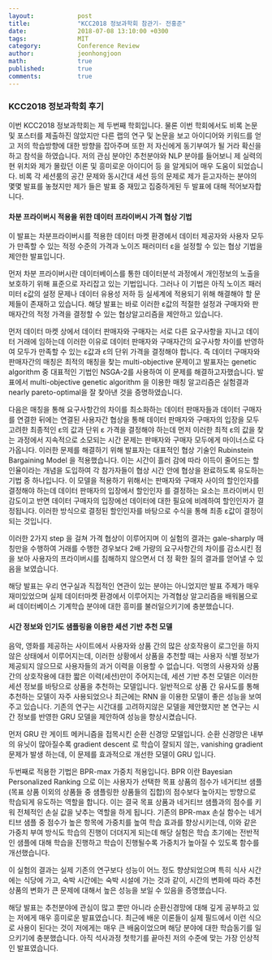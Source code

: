 ```yaml
---
layout:            post
title:             "KCC2018 정보과학회 참관기- 전홍준"
date:              2018-07-08 13:10:00 +0300
tags:              MIT
category:          Conference Review 
author:            jeonhongjoon
math:              true
published:         true
comments:          true
---
```

### KCC2018 정보과학회 후기

이번 KCC2018 정보과학회는 제 두번째 학회입니다. 물론 이번 학회에서도 비록 논문 및 포스터를 제출하진 않았지만 다른 랩의 연구 및 논문을 보고 아이디어와 키워드를 얻고 저의 학습방향에 대한 방향을 잡아주며 또한 저 자신에게 동기부여가 될 거라 확신을 하고 참석을 하였습니다. 저의 관심 분야인 추천분야와 NLP 분야를 들어보니 제 실력의 현 위치와 제가 몰랐던 이론 및 흥미로운 아이디어 등 을 알게되어 매우 도움이 되었습니다. 비록 각 세션룸의 공간 문제와 동시간대 세션 등의 문제로 제가 듣고자하는 분야의 몇몇 발표를 놓쳤지만 제가 들은 발표 중 재밌고 집중하게된 두 발표에 대해 적어보자합니다.

#### 차분 프라이버시 적용을 위한 데이터 프라이버시 가격 협상 기법

이 발표는 차분프라이버시를 적용한 데이터 마켓 환경에서 데이터 제공자와 사용자 모두가 만족할 수 있는 적정 수준의 가격과 노이즈 패러미터 ε을 설정할 수 있는 협상 기법을 제안한 발표입니다.

먼저 차분 프라이버시란 데이터베이스를 통한 데이터분석 과정에서 개인정보의 노출을 보호하기 위해 표준으로 자리잡고 있는 기법입니다. 그러나 이 기법은 아직 노이즈 패러미터 ε값의 설정 문제나 데이터 유용성 저하 등 실세계에 적용되기 위해 해결해야 할 문제들이 존재하고 있습니다. 해당 발표는 바로 이러한 ε값의 적절한 설정과 구매자와 판매자간의 적정 가격을 결정할 수 있는 협상알고리즘을 제안하고 있습니다.

먼저 데이터 마켓 상에서 데이터 판매자와 구매자는 서로 다른 요구사항을 지니고 데이터 거래에 임하는데
이러한 이유로 데이터 판매자와 구매자간의 요구사항 차이를 반영하여 모두가 만족할 수 있는 ε값과 ε의 단위 가격을 결정해야 합니다. 즉 데이터 구매자와 판매자간의 매칭은 최적의 매칭을 찾는 multi-objective 문제이고 발표자는 genetic algorithm 중 대표적인 기법인 NSGA-2를 사용하여 이 문제를 해결하고자했습니다. 발표에서 multi-objective genetic algorithm 을 이용한 매칭 알고리즘은 실험결과  nearly pareto-optimal을 잘 찾아낸 것을 증명하였습니다. 

다음은 매칭을 통해 요구사항간의 차이를 최소화하는 데이터 판매자들과 데이터 구매자를 연결한 뒤에는 연결된 사용자간 협상을 통해 데이터 판매자와 구매자의 입장을 모두 고려한 최종적인 ε의 값과 단위 ε 가격을 결정해야 하는데
먼저 이러한 최적 ε의 값을 찾는 과정에서 지속적으로 소모되는 시간 문제는 판매자와 구매자 모두에게 마이너스로 다가옵니다.
이러한 문제를 해결하기 위해 발표자는 대표적인 협상 기술인 Rubinstein Bargaining Model 을 적용했습니다. 이는 시간이 흘러 감에 따라 이득이 줄어드는 할인율이라는 개념을 도입하여 각 참가자들이 협상 시간 안에 협상을 완료하도록 유도하는 기법 중 하나입니다. 이 모델을 적용하기 위해서는 판매자와 구매자 사이의 할인인자를 결정해야 하는데 데이터 판매자의 입장에서 할인인자 를 결정하는 요소는 프라이버시 민감도이고 반면 데이터 구매자의 입장에선 데이터에 대한 필요에 비례하여 할인인자가 결정됩니다. 이러한 방식으로 결정된 할인인자를 바탕으로 수식을 통해 최종 ε값이 결정이 되는 것입니다.

이러한 2가지 step 을 걸쳐 가격 협상이 이루어지며 이 실험의 결과는 gale-sharply 매칭만을 수행하여 거래를 수행한 경우보다 2배 가량의 요구사항간의 차이를 감소시킨 점을 보아 사용자의 프라이버시를 침해하지 않으면서 더 정 확한 질의 결과를 얻어낼 수 있음을 보였습니다.

해당 발표는 우리 연구실과 직접적인 연관이 있는 분야는 아니었지만 발표 주제가 매우 재미있었으며 실제 데이터마켓 환경에서 이루어지는 가격협상 알고리즘을 배워봄으로써 데이터베이스 기계학습 분야에 대한 흥미를 불러일으키기에 충분했습니다.

#### 시간 정보와 인기도 샘플링을 이용한 세션 기반 추천 모델

음악, 영화를 제공하는 사이트에서 사용자와 상품 간의 많은 상호작용이 로그인을 하지 않은 상태에서 이루어지는데, 이러한 상황에서 상품을 추천할 때는 사용자 식별 정보가 제공되지 않으므로 사용자들의 과거 이력을 이용할 수 없습니다. 익명의 사용자와 상품 간의 상호작용에 대한 짧은 이력(세션)만이 주어지는데, 세션 기반 추천 모델은 이러한 세션 정보를 바탕으로 상품을 추천하는 모델입니다. 일반적으로 상품 간 유사도를 통해 추천하는 모델이 자주 사용되었으나 최근에는 RNN 을 이용한 모델이 좋은 성능을 보여주고 있습니다.
기존의 연구는 시간대를 고려하지않은 모델을 제안했지만 본 연구는 시간 정보를 반영한 GRU 모델을 제안하여 성능을 향상시켰습니다.

먼저 GRU 란 게이트 메커니즘을 접목시킨 순환 신경망 모델입니다. 순환 신경망은 내부의 유닛이 많아질수록 gradient descent 로 학습이 잘되지 않는, vanishing gradient 문제가 발생 하는데, 이 문제를 효과적으로 개선한 모델이 GRU 입니다. 

두번째로 적용한 기법은 BPR-max 가중치 적용입니다. BPR 이란 Bayesian Personalized Ranking 으로 이는 사용자가 선택한 목표 상품의 점수가 네거티브 샘플(목표 상품 이외의 상품들 중 샘플링한 상품들의 집합)의 점수보다 높아지는 방향으로 학습되게 유도하는 역할을 합니다. 이는 결국 목표 상품과 네거티브 샘플과의 점수를 키워 전체적인 손실 값을 낮추는 역할을 하게 됩니다. 기존의  BPR-max 손실 함수는 네거티브 샘플 중 점수가 높은 항목에 가중치를 높여 학습 효과를 향상시키는데, 이와 같은 가중치 부여 방식도 학습의 진행이 더뎌지게 되는데 해당 실험은 학습 초기에는 전반적인 샘플에 대해 학습을 진행하고 학습이 진행될수록 가중치가 높아질 수 있도록 함수를 개선했습니다.

이 실험의 결과는 실제 기존의 연구보다 성능이 어느 정도 향샹되었으며 특히 식사 시간에는 식당에 가고, 숙박 시간에는 숙박 시설에 가는 것과 같이, 시간의 변화에 따라 추천 상품의 변화가 큰 문제에 대해서 높은 성능을 보일 수 있음을 증명했습니다.

해당 발표는 추천분야에 관심이 많고 뿐만 아니라 순환신경망에 대해 깊게 공부하고 있는 저에게 매우 흥미로운 발표였습니다. 최근에 배운 이론들이 실제 필드에서 이런 식으로 사용이 된다는 것이 저에게는 매우 큰 배움이었으며 해당 분야에 대한 학습동기를 일으키기에 충분했습니다. 아직 석사과정 첫학기를 끝마친 저의 수준에 맞는 가장 인상적인 발표였습니다. 
